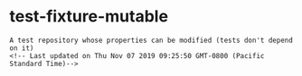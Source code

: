 # test-fixture-mutable
    A test repository whose properties can be modified (tests don't depend on it)
    <!-- Last updated on Thu Nov 07 2019 09:25:50 GMT-0800 (Pacific Standard Time)-->
